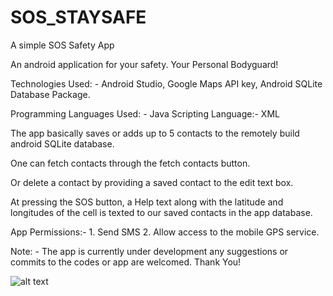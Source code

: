 # SOS_STAYSAFE
A simple SOS Safety App

An android application for your safety. Your Personal Bodyguard!

Technologies Used: - Android Studio, Google Maps API key, Android SQLite Database Package.

Programming Languages Used: - Java Scripting Language:- XML

The app basically saves or adds up to 5 contacts to the remotely build android SQLite database.

One can fetch contacts through the fetch contacts button.

Or delete a contact by providing a saved contact to the edit text box.

At pressing the SOS button, a Help text along with the latitude and longitudes of the cell is texted to our saved contacts in the app database.

App Permissions:- 1. Send SMS 2. Allow access to the mobile GPS service.

Note: - The app is currently under development any suggestions or commits to the codes or app are welcomed. Thank You!

![alt text](https://github.com/Millennium-stack/SOS_STAYSAFE/blob/safety/images/safety_app1.jpg?raw=true)
